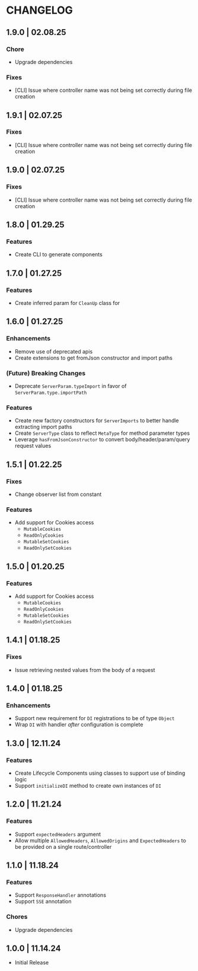 # CHANGELOG

## 1.9.0 | 02.08.25

### Chore

- Upgrade dependencies

### Fixes

- [CLI] Issue where controller name was not being set correctly during file creation

## 1.9.1 | 02.07.25

### Fixes

- [CLI] Issue where controller name was not being set correctly during file creation

## 1.9.0 | 02.07.25

### Fixes

- [CLI] Issue where controller name was not being set correctly during file creation

## 1.8.0 | 01.29.25

### Features

- Create CLI to generate components

## 1.7.0 | 01.27.25

### Features

- Create inferred param for `CleanUp` class for

## 1.6.0 | 01.27.25

### Enhancements

- Remove use of deprecated apis
- Create extensions to get fromJson constructor and import paths

### (Future) Breaking Changes

- Deprecate `ServerParam.typeImport` in favor of `ServerParam.type.importPath`

### Features

- Create new factory constructors for `ServerImports` to better handle extracting import paths
- Create `ServerType` class to reflect `MetaType` for method parameter types
- Leverage `hasFromJsonConstructor` to convert body/header/param/query request values

## 1.5.1 | 01.22.25

### Fixes

- Change observer list from constant

### Features

- Add support for Cookies access
  - `MutableCookies`
  - `ReadOnlyCookies`
  - `MutableSetCookies`
  - `ReadOnlySetCookies`

## 1.5.0 | 01.20.25

### Features

- Add support for Cookies access
  - `MutableCookies`
  - `ReadOnlyCookies`
  - `MutableSetCookies`
  - `ReadOnlySetCookies`

## 1.4.1 | 01.18.25

### Fixes

- Issue retrieving nested values from the body of a request

## 1.4.0 | 01.18.25

### Enhancements

- Support new requirement for `DI` registrations to be of type `Object`
- Wrap `DI` with handler _after_ configuration is complete

## 1.3.0 | 12.11.24

### Features

- Create Lifecycle Components using classes to support use of binding logic
- Support `initializeDI` method to create own instances of `DI`

## 1.2.0 | 11.21.24

### Features

- Support `expectedHeaders` argument
- Allow multiple `AllowedHeaders`, `AllowedOrigins` and `ExpectedHeaders` to be provided on a single route/controller

## 1.1.0 | 11.18.24

### Features

- Support `ResponseHandler` annotations
- Support `SSE` annotation

### Chores

- Upgrade dependencies

## 1.0.0 | 11.14.24

- Initial Release
